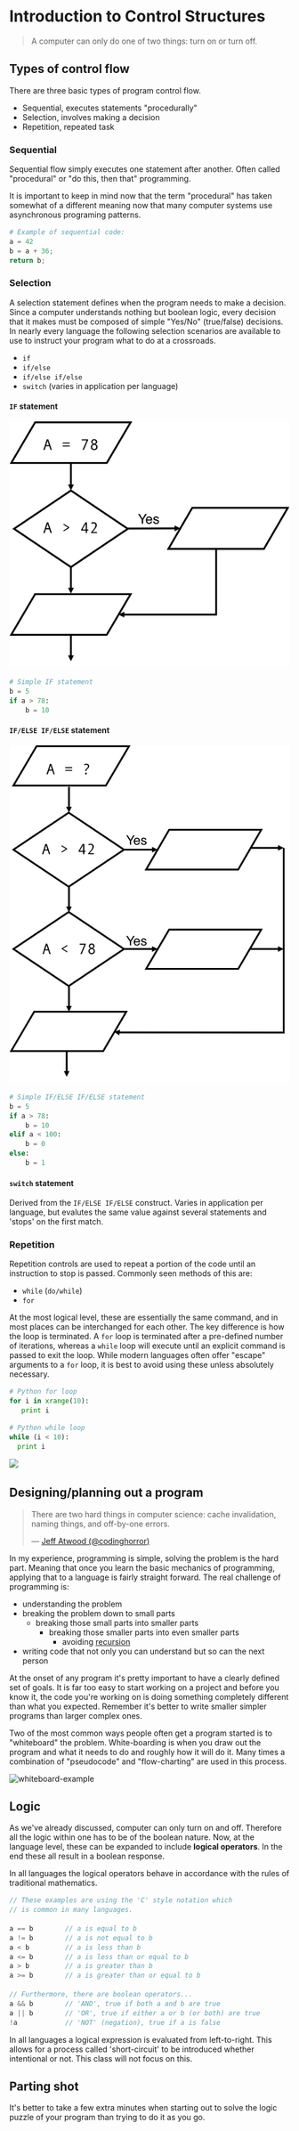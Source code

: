 # Introduction to Control Structures

> A computer can only do one of two things: turn on or turn off.

## Types of control flow

There are three basic types of program control flow.

- Sequential, executes statements "procedurally"
- Selection, involves making a decision
- Repetition, repeated task

### Sequential

Sequential flow simply executes one statement after another.  Often called "procedural" or "do this, then that" programming.  

It is important to keep in mind now that the term "procedural" has taken somewhat of a different meaning now that many computer systems use asynchronous programing patterns.

```python
# Example of sequential code:
a = 42
b = a + 36;
return b;
```

### Selection

A selection statement defines when the program needs to make a decision.  Since a computer understands nothing but boolean logic, every decision that it makes must be composed of simple "Yes/No" (true/false) decisions.  In nearly every language the following selection scenarios are available to use to instruct your program what to do at a crossroads.

- `if`
- `if/else`
- `if/else if/else`
- `switch` (varies in application per language)

#### `IF` statement

![flowchart IF][if-then-1]

```python
# Simple IF statement
b = 5
if a > 78:
    b = 10
```

#### `IF/ELSE IF/ELSE` statement

![flowchart IF][if-then-2]

```python
# Simple IF/ELSE IF/ELSE statement
b = 5
if a > 78:
    b = 10
elif a < 100:
    b = 0
else:
    b = 1
```

#### `switch` statement

Derived from the `IF/ELSE IF/ELSE` construct.  Varies in application per language, but evalutes the same value against several statements and 'stops' on the first match.


### Repetition

Repetition controls are used to repeat a portion of the code until an instruction to stop is passed.  Commonly seen methods of this are:

- `while` (`do/while`)
- `for`

At the most logical level, these are essentially the same command, and in most places can be interchanged for each other.  The key difference is how the loop is terminated.  A `for` loop is terminated after a pre-defined number of iterations, whereas a `while` loop will execute until an explicit command is passed to exit the loop.  While modern languages often offer "escape" arguments to a `for` loop, it is best to avoid using these unless absolutely necessary.

```python
# Python for loop
for i in xrange(10):
   print i
```

```python
# Python while loop
while (i < 10):
  print i
```

![][loops]


## Designing/planning out a program

> There are two hard things in computer science: cache invalidation, naming things, and off-by-one errors.</p>&mdash; [Jeff Atwood (@codinghorror)](https://twitter.com/codinghorror/status/506010907021828096)

In my experience, programming is simple, solving the problem is the hard part.  Meaning that once you learn the basic mechanics of programming, applying that to a language is fairly straight forward.  The real challenge of programming is:

- understanding the problem
- breaking the problem down to small parts
  - breaking those small parts into smaller parts
    - breaking those smaller parts into even smaller parts
      - avoiding [recursion][recursion]
- writing code that not only you can understand but so can the next person

At the onset of any program it's pretty important to have a clearly defined set of goals.  It is far too easy to start working on a project and before you know it, the code you're working on is doing something completely different than what you expected.  Remember it's better to write smaller simpler programs than larger complex ones.

Two of the most common ways people often get a program started is to "whiteboard" the problem.  White-boarding is when you draw out the program and what it needs to do and roughly how it will do it.  Many times a combination of "pseudocode" and "flow-charting" are used in this process.

![whiteboard-example][whiteboard-example]


## Logic

As we've already discussed, computer can only turn on and off.  Therefore all the logic within one has to be of the boolean nature.  Now, at the language level, these can be expanded to include **logical operators**.  In the end these all result in a boolean response.

In all languages the logical operators behave in accordance with the rules of traditional mathematics.
```c
// These examples are using the 'C' style notation which
// is common in many languages.

a == b        // a is equal to b
a != b        // a is not equal to b
a < b         // a is less than b
a <= b        // a is less than or equal to b
a > b         // a is greater than b
a >= b        // a is greater than or equal to b

// Furthermore, there are boolean operators...
a && b        // 'AND', true if both a and b are true
a || b        // 'OR', true if either a or b (or both) are true
!a            // 'NOT' (negation), true if a is false
```

In all languages a logical expression is evaluated from left-to-right.  This allows for a process called 'short-circuit' to be introduced whether intentional or not.  This class will not focus on this.


## Parting shot

It's better to take a few extra minutes when starting out to solve the logic puzzle of your program than trying to do it as you go.

<!-- Refs -->
[if-then-1]: supplementary/if-then-1.png
[if-then-2]: supplementary/if-then-2.png
[loops]: supplementary/loops.png
[whiteboard-example]: supplementary/whiteboard-example.png
[recursion]: https://en.wikipedia.org/wiki/Recursion_(computer_science)
